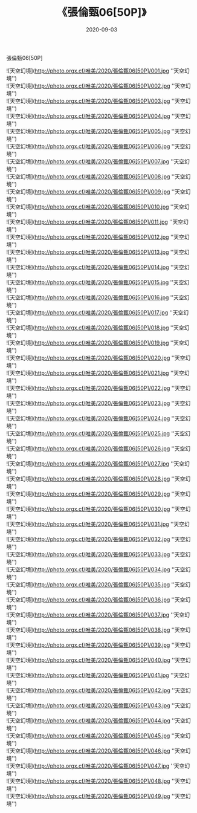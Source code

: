 ﻿---
layout: post
title: 《張倫甄06[50P]》
date: 2020-09-03
img: http://photo.orgx.cf/唯美/2020/張倫甄06[50P]/000.jpg
tags: [美女,清纯,唯美]
---

張倫甄06[50P]



![天空幻境](http://photo.orgx.cf/唯美/2020/張倫甄06[50P]/001.jpg ''天空幻境'')<br>
![天空幻境](http://photo.orgx.cf/唯美/2020/張倫甄06[50P]/002.jpg ''天空幻境'')<br>
![天空幻境](http://photo.orgx.cf/唯美/2020/張倫甄06[50P]/003.jpg ''天空幻境'')<br>
![天空幻境](http://photo.orgx.cf/唯美/2020/張倫甄06[50P]/004.jpg ''天空幻境'')<br>
![天空幻境](http://photo.orgx.cf/唯美/2020/張倫甄06[50P]/005.jpg ''天空幻境'')<br>
![天空幻境](http://photo.orgx.cf/唯美/2020/張倫甄06[50P]/006.jpg ''天空幻境'')<br>
![天空幻境](http://photo.orgx.cf/唯美/2020/張倫甄06[50P]/007.jpg ''天空幻境'')<br>
![天空幻境](http://photo.orgx.cf/唯美/2020/張倫甄06[50P]/008.jpg ''天空幻境'')<br>
![天空幻境](http://photo.orgx.cf/唯美/2020/張倫甄06[50P]/009.jpg ''天空幻境'')<br>
![天空幻境](http://photo.orgx.cf/唯美/2020/張倫甄06[50P]/010.jpg ''天空幻境'')<br>
![天空幻境](http://photo.orgx.cf/唯美/2020/張倫甄06[50P]/011.jpg ''天空幻境'')<br>
![天空幻境](http://photo.orgx.cf/唯美/2020/張倫甄06[50P]/012.jpg ''天空幻境'')<br>
![天空幻境](http://photo.orgx.cf/唯美/2020/張倫甄06[50P]/013.jpg ''天空幻境'')<br>
![天空幻境](http://photo.orgx.cf/唯美/2020/張倫甄06[50P]/014.jpg ''天空幻境'')<br>
![天空幻境](http://photo.orgx.cf/唯美/2020/張倫甄06[50P]/015.jpg ''天空幻境'')<br>
![天空幻境](http://photo.orgx.cf/唯美/2020/張倫甄06[50P]/016.jpg ''天空幻境'')<br>
![天空幻境](http://photo.orgx.cf/唯美/2020/張倫甄06[50P]/017.jpg ''天空幻境'')<br>
![天空幻境](http://photo.orgx.cf/唯美/2020/張倫甄06[50P]/018.jpg ''天空幻境'')<br>
![天空幻境](http://photo.orgx.cf/唯美/2020/張倫甄06[50P]/019.jpg ''天空幻境'')<br>
![天空幻境](http://photo.orgx.cf/唯美/2020/張倫甄06[50P]/020.jpg ''天空幻境'')<br>
![天空幻境](http://photo.orgx.cf/唯美/2020/張倫甄06[50P]/021.jpg ''天空幻境'')<br>
![天空幻境](http://photo.orgx.cf/唯美/2020/張倫甄06[50P]/022.jpg ''天空幻境'')<br>
![天空幻境](http://photo.orgx.cf/唯美/2020/張倫甄06[50P]/023.jpg ''天空幻境'')<br>
![天空幻境](http://photo.orgx.cf/唯美/2020/張倫甄06[50P]/024.jpg ''天空幻境'')<br>
![天空幻境](http://photo.orgx.cf/唯美/2020/張倫甄06[50P]/025.jpg ''天空幻境'')<br>
![天空幻境](http://photo.orgx.cf/唯美/2020/張倫甄06[50P]/026.jpg ''天空幻境'')<br>
![天空幻境](http://photo.orgx.cf/唯美/2020/張倫甄06[50P]/027.jpg ''天空幻境'')<br>
![天空幻境](http://photo.orgx.cf/唯美/2020/張倫甄06[50P]/028.jpg ''天空幻境'')<br>
![天空幻境](http://photo.orgx.cf/唯美/2020/張倫甄06[50P]/029.jpg ''天空幻境'')<br>
![天空幻境](http://photo.orgx.cf/唯美/2020/張倫甄06[50P]/030.jpg ''天空幻境'')<br>
![天空幻境](http://photo.orgx.cf/唯美/2020/張倫甄06[50P]/031.jpg ''天空幻境'')<br>
![天空幻境](http://photo.orgx.cf/唯美/2020/張倫甄06[50P]/032.jpg ''天空幻境'')<br>
![天空幻境](http://photo.orgx.cf/唯美/2020/張倫甄06[50P]/033.jpg ''天空幻境'')<br>
![天空幻境](http://photo.orgx.cf/唯美/2020/張倫甄06[50P]/034.jpg ''天空幻境'')<br>
![天空幻境](http://photo.orgx.cf/唯美/2020/張倫甄06[50P]/035.jpg ''天空幻境'')<br>
![天空幻境](http://photo.orgx.cf/唯美/2020/張倫甄06[50P]/036.jpg ''天空幻境'')<br>
![天空幻境](http://photo.orgx.cf/唯美/2020/張倫甄06[50P]/037.jpg ''天空幻境'')<br>
![天空幻境](http://photo.orgx.cf/唯美/2020/張倫甄06[50P]/038.jpg ''天空幻境'')<br>
![天空幻境](http://photo.orgx.cf/唯美/2020/張倫甄06[50P]/039.jpg ''天空幻境'')<br>
![天空幻境](http://photo.orgx.cf/唯美/2020/張倫甄06[50P]/040.jpg ''天空幻境'')<br>
![天空幻境](http://photo.orgx.cf/唯美/2020/張倫甄06[50P]/041.jpg ''天空幻境'')<br>
![天空幻境](http://photo.orgx.cf/唯美/2020/張倫甄06[50P]/042.jpg ''天空幻境'')<br>
![天空幻境](http://photo.orgx.cf/唯美/2020/張倫甄06[50P]/043.jpg ''天空幻境'')<br>
![天空幻境](http://photo.orgx.cf/唯美/2020/張倫甄06[50P]/044.jpg ''天空幻境'')<br>
![天空幻境](http://photo.orgx.cf/唯美/2020/張倫甄06[50P]/045.jpg ''天空幻境'')<br>
![天空幻境](http://photo.orgx.cf/唯美/2020/張倫甄06[50P]/046.jpg ''天空幻境'')<br>
![天空幻境](http://photo.orgx.cf/唯美/2020/張倫甄06[50P]/047.jpg ''天空幻境'')<br>
![天空幻境](http://photo.orgx.cf/唯美/2020/張倫甄06[50P]/048.jpg ''天空幻境'')<br>
![天空幻境](http://photo.orgx.cf/唯美/2020/張倫甄06[50P]/049.jpg ''天空幻境'')<br>
